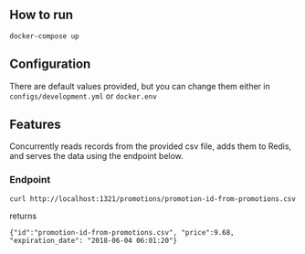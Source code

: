 ## How to run

```
docker-compose up
```

## Configuration
There are default values provided, but you can change them either in `configs/development.yml` or `docker.env`

## Features
Concurrently reads records from the provided csv file, adds them to Redis, and serves the data using the endpoint below.


### Endpoint
```
curl http://localhost:1321/promotions/promotion-id-from-promotions.csv
```
returns
```
{"id":"promotion-id-from-promotions.csv", "price":9.68, "expiration_date": "2018-06-04 06:01:20"}
```